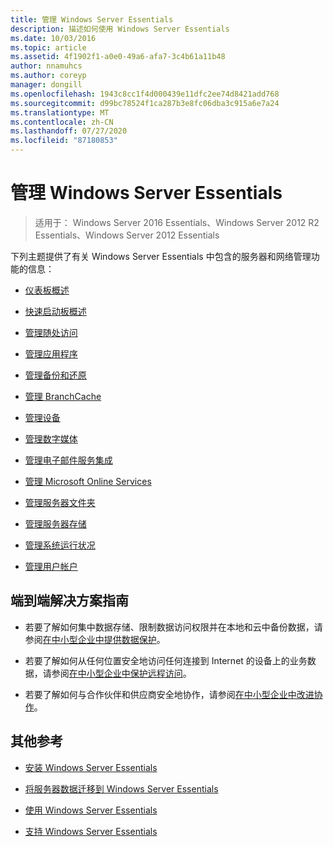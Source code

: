 ```yaml
---
title: 管理 Windows Server Essentials
description: 描述如何使用 Windows Server Essentials
ms.date: 10/03/2016
ms.topic: article
ms.assetid: 4f1902f1-a0e0-49a6-afa7-3c4b61a11b48
author: nnamuhcs
ms.author: coreyp
manager: dongill
ms.openlocfilehash: 1943c8cc1f4d000439e11dfc2ee74d8421add768
ms.sourcegitcommit: d99bc78524f1ca287b3e8fc06dba3c915a6e7a24
ms.translationtype: MT
ms.contentlocale: zh-CN
ms.lasthandoff: 07/27/2020
ms.locfileid: "87180853"
---
```

# <a name="manage-windows-server-essentials"></a>管理 Windows Server Essentials

>适用于： Windows Server 2016 Essentials、Windows Server 2012 R2 Essentials、Windows Server 2012 Essentials

下列主题提供了有关 Windows Server Essentials 中包含的服务器和网络管理功能的信息：

-   [仪表板概述](Overview-of-the-Dashboard-in-Windows-Server-Essentials.md)

-   [快速启动板概述](Overview-of-the-Launchpad-in-Windows-Server-Essentials.md)

-   [管理随处访问](Manage-Anywhere-Access-in-Windows-Server-Essentials.md)

-   [管理应用程序](Manage-Applications-in-Windows-Server-Essentials.md)

-   [管理备份和还原](Manage-Backup-and-Restore-in-Windows-Server-Essentials.md)

-   [管理 BranchCache](Manage-BranchCache-in-Windows-Server-Essentials.md)

-   [管理设备](Manage-Devices-in-Windows-Server-Essentials.md)

-   [管理数字媒体](Manage-Digital-Media-in-Windows-Server-Essentials.md)

-   [管理电子邮件服务集成](Manage-Email-Service-Integration-in-Windows-Server-Essentials.md)

-   [管理 Microsoft Online Services](Manage-Microsoft-Online-Services-in-Windows-Server-Essentials.md)

-   [管理服务器文件夹](Manage-Server-Folders-in-Windows-Server-Essentials.md)

-   [管理服务器存储](Manage-Server-Storage-in-Windows-Server-Essentials.md)

-   [管理系统运行状况](Manage-System-Health-in-Windows-Server-Essentials.md)

-   [管理用户帐户](Manage-User-Accounts-in-Windows-Server-Essentials.md)

## <a name="end-to-end-solution-guides"></a>端到端解决方案指南

-    若要了解如何集中数据存储、限制数据访问权限并在本地和云中备份数据，请参阅[在中小型企业中提供数据保护](https://technet.microsoft.com/library/dn582043.aspx)。

-    若要了解如何从任何位置安全地访问任何连接到 Internet 的设备上的业务数据，请参阅[在中小型企业中保护远程访问](https://technet.microsoft.com/library/dn629457.aspx)。

-    若要了解如何与合作伙伴和供应商安全地协作，请参阅[在中小型企业中改进协作](https://technet.microsoft.com/library/dn747893.aspx)。

## <a name="additional-references"></a>其他参考

-   [安装 Windows Server Essentials](../install/Install-Windows-Server-Essentials.md)

-   [将服务器数据迁移到 Windows Server Essentials](../migrate/Migrate-Server-Data-to-Windows-Server-Essentials.md)

-   [使用 Windows Server Essentials](../use/Use-Windows-Server-Essentials.md)

-   [支持 Windows Server Essentials](../support/Support-Windows-Server-Essentials.md)

